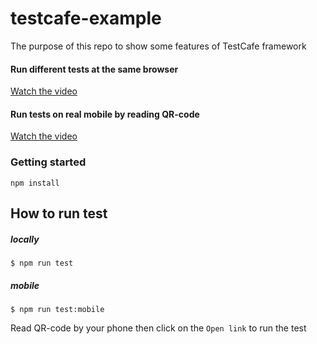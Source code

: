 # testcafe-example


The purpose of this repo to show some features of TestCafe framework

#### Run different tests at the same browser

[Watch the video](http://take.ms/K4qZm)

#### Run tests on real mobile by reading QR-code

[Watch the video](https://youtu.be/juc1ObcvpD8)


### Getting started
`npm install`

## How to run test
##### locally 
`$ npm run test`

##### mobile
`$ npm run test:mobile`

Read QR-code by your phone then click on the `Open link` to run the test